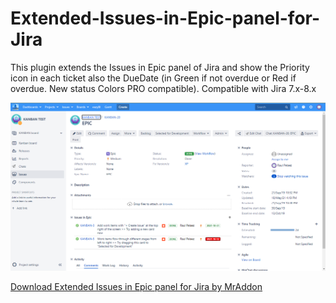 # Extended-Issues-in-Epic-panel-for-Jira
This plugin extends the Issues in Epic panel of Jira and show the Priority icon in each ticket also the DueDate (in Green if not overdue or Red if overdue. New status Colors PRO compatible). Compatible with Jira 7.x-8.x

![Screenshot](screenshot2.png)

[Download Extended Issues in Epic panel for Jira by MrAddon](https://github.com/MrAddon/Extended-Issues-in-Epic-panel-for-Jira/releases/tag/extended-epic-panel-jira-1.0.1.jar)
